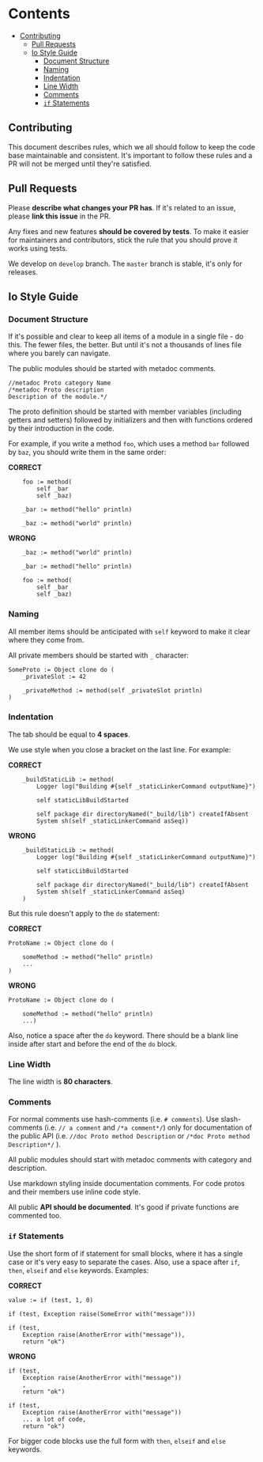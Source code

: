 # Contents

- [Contributing](#contributing)
    - [Pull Requests](#pull-requests)
    - [Io Style Guide](#io-style-guide)
        - [Document Structure](#document-structure)
        - [Naming](#naming)
        - [Indentation](#indentation)
        - [Line Width](#line-width)
        - [Comments](#comments)
        - [`if` Statements](#if-statements)




## Contributing

This document describes rules, which we all should follow to keep the code base
maintainable and consistent. It's important to follow these rules and a PR will
not be merged until they're satisfied.




## Pull Requests

Please **describe what changes your PR has**. If it's related to an issue,
please **link this issue** in the PR.

Any fixes and new features **should be covered by tests**. To make it easier for
maintainers and contributors, stick the rule that you should prove it works
using tests.

We develop on `develop` branch. The `master` branch is stable, it's only for
releases.




## Io Style Guide


### Document Structure

If it's possible and clear to keep all items of a module in a single file - do
this. The fewer files, the better. But until it's not a thousands of lines file
where you barely can navigate.

The public modules should be started with metadoc comments.

```Io
//metadoc Proto category Name
/*metadoc Proto description
Description of the module.*/
```

The proto definition should be started with member variables (including getters
and setters) followed by initializers and then with functions ordered by their
introduction in the code.

For example, if you write a method `foo`, which uses a method `bar` followed by
`baz`, you should write them in the same order:

**CORRECT**
```Io
    foo := method(
        self _bar
        self _baz)

    _bar := method("hello" println)

    _baz := method("world" println)
```

**WRONG**
```Io
    _baz := method("world" println)

    _bar := method("hello" println)

    foo := method(
        self _bar
        self _baz)
```


### Naming

All member items should be anticipated with `self` keyword to make it clear
where they come from.

All private members should be started with `_` character:

```Io
SomeProto := Object clone do (
    _privateSlot := 42

    _privateMethod := method(self _privateSlot println)
)
```


### Indentation

The tab should be equal to **4 spaces**.

We use style when you close a bracket on the last line. For example:

**CORRECT**
```Io
    _buildStaticLib := method(
        Logger log("Building #{self _staticLinkerCommand outputName}")

        self staticLibBuildStarted

        self package dir directoryNamed("_build/lib") createIfAbsent
        System sh(self _staticLinkerCommand asSeq))
```

**WRONG**
```Io
    _buildStaticLib := method(
        Logger log("Building #{self _staticLinkerCommand outputName}")

        self staticLibBuildStarted

        self package dir directoryNamed("_build/lib") createIfAbsent
        System sh(self _staticLinkerCommand asSeq)
    )
```

But this rule doesn't apply to the `do` statement:

**CORRECT**
```Io
ProtoName := Object clone do (

    someMethod := method("hello" println)
    ...
)
```

**WRONG**
```Io
ProtoName := Object clone do (

    someMethod := method("hello" println)
    ...)
```

Also, notice a space after the `do` keyword. There should be a blank line inside
after start and before the end of the `do` block.


### Line Width

The line width is **80 characters**.


### Comments

For normal comments use hash-comments (i.e. `# comments`). Use slash-comments
(i.e. `// a comment` and `/*a comment*/`) only for documentation of the public
API (i.e. `//doc Proto method Description` or `/*doc Proto method Description*/`
).

All public modules should start with metadoc comments with category and
description.

Use markdown styling inside documentation comments. For code protos and their
members use inline code style.

All public **API should be documented**. It's good if private functions are
commented too.


### `if` Statements

Use the short form of if statement for small blocks, where it has a single case
or it's very easy to separate the cases. Also, use a space after `if`, `then`,
`elseif` and `else` keywords. Examples:

**CORRECT**
```Io
value := if (test, 1, 0)

if (test, Exception raise(SomeError with("message")))

if (test, 
    Exception raise(AnotherError with("message")),
    return "ok")
```

**WRONG**
```Io
if (test, 
    Exception raise(AnotherError with("message"))
    ,
    return "ok")

if (test, 
    Exception raise(AnotherError with("message"))
    ... a lot of code,
    return "ok")
```

For bigger code blocks use the full form with `then`, `elseif` and `else`
keywords.
